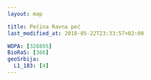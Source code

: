 ```yaml
---
layout: map

title: Pećina Ravna peć
last_modified_at: 2018-05-22T23:33:57+02:00

WDPA: [328895]
BioRaS: [366]
geoSrbija:
  L1_183: [4]
---
```

